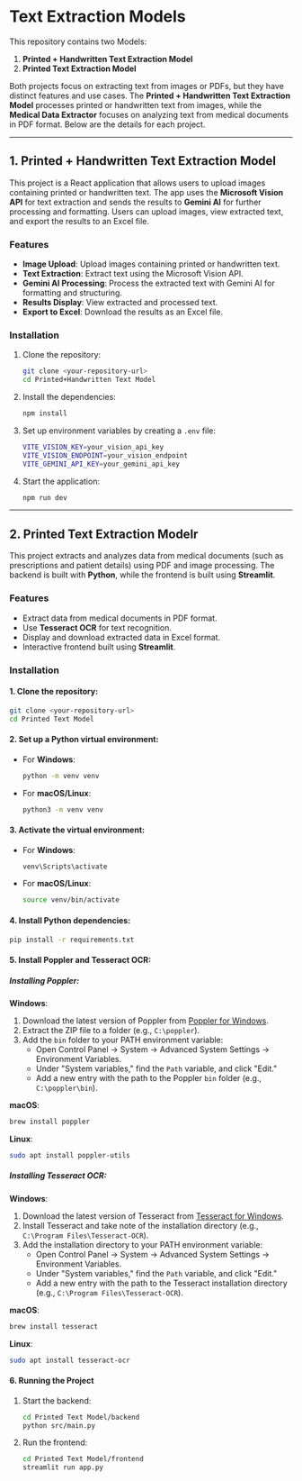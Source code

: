 # Text Extraction Models

This repository contains two Models: 

1. **Printed + Handwritten Text Extraction Model**
2. **Printed Text Extraction Model**

Both projects focus on extracting text from images or PDFs, but they have distinct features and use cases. The **Printed + Handwritten Text Extraction Model** processes printed or handwritten text from images, while the **Medical Data Extractor** focuses on analyzing text from medical documents in PDF format. Below are the details for each project.

---

## 1. Printed + Handwritten Text Extraction Model

This project is a React application that allows users to upload images containing printed or handwritten text. The app uses the **Microsoft Vision API** for text extraction and sends the results to **Gemini AI** for further processing and formatting. Users can upload images, view extracted text, and export the results to an Excel file.

### Features

- **Image Upload**: Upload images containing printed or handwritten text.
- **Text Extraction**: Extract text using the Microsoft Vision API.
- **Gemini AI Processing**: Process the extracted text with Gemini AI for formatting and structuring.
- **Results Display**: View extracted and processed text.
- **Export to Excel**: Download the results as an Excel file.

### Installation

1. Clone the repository:
   ```bash
   git clone <your-repository-url>
   cd Printed+Handwritten Text Model
   ```

2. Install the dependencies:
   ```bash
   npm install
   ```

3. Set up environment variables by creating a `.env` file:
   ```bash
   VITE_VISION_KEY=your_vision_api_key
   VITE_VISION_ENDPOINT=your_vision_endpoint
   VITE_GEMINI_API_KEY=your_gemini_api_key
   ```

4. Start the application:
   ```bash
   npm run dev
   ```

---

## 2. Printed Text Extraction Modelr

This project extracts and analyzes data from medical documents (such as prescriptions and patient details) using PDF and image processing. The backend is built with **Python**, while the frontend is built using **Streamlit**.

### Features

- Extract data from medical documents in PDF format.
- Use **Tesseract OCR** for text recognition.
- Display and download extracted data in Excel format.
- Interactive frontend built using **Streamlit**.

### Installation

#### 1. Clone the repository:
   ```bash
   git clone <your-repository-url>
   cd Printed Text Model
   ```

#### 2. Set up a Python virtual environment:

- For **Windows**:
  ```bash
  python -m venv venv
  ```

- For **macOS/Linux**:
  ```bash
  python3 -m venv venv
  ```

#### 3. Activate the virtual environment:

- For **Windows**:
  ```bash
  venv\Scripts\activate
  ```

- For **macOS/Linux**:
  ```bash
  source venv/bin/activate
  ```

#### 4. Install Python dependencies:
   ```bash
   pip install -r requirements.txt
   ```

#### 5. Install **Poppler** and **Tesseract OCR**:

##### Installing **Poppler**:

**Windows**:
1. Download the latest version of Poppler from [Poppler for Windows](http://blog.alivate.com.au/poppler-windows/).
2. Extract the ZIP file to a folder (e.g., `C:\poppler`).
3. Add the `bin` folder to your PATH environment variable:
   - Open Control Panel -> System -> Advanced System Settings -> Environment Variables.
   - Under "System variables," find the `Path` variable, and click "Edit."
   - Add a new entry with the path to the Poppler `bin` folder (e.g., `C:\poppler\bin`).
   
**macOS**:
   ```bash
   brew install poppler
   ```

**Linux**:
   ```bash
   sudo apt install poppler-utils
   ```

##### Installing **Tesseract OCR**:

**Windows**:
1. Download the latest version of Tesseract from [Tesseract for Windows](https://github.com/UB-Mannheim/tesseract/wiki).
2. Install Tesseract and take note of the installation directory (e.g., `C:\Program Files\Tesseract-OCR`).
3. Add the installation directory to your PATH environment variable:
   - Open Control Panel -> System -> Advanced System Settings -> Environment Variables.
   - Under "System variables," find the `Path` variable, and click "Edit."
   - Add a new entry with the path to the Tesseract installation directory (e.g., `C:\Program Files\Tesseract-OCR`).

**macOS**:
   ```bash
   brew install tesseract
   ```

**Linux**:
   ```bash
   sudo apt install tesseract-ocr
   ```

#### 6. Running the Project

1. Start the backend:
   ```bash
   cd Printed Text Model/backend
   python src/main.py
   ```

2. Run the frontend:
   ```bash
   cd Printed Text Model/frontend
   streamlit run app.py
   ```